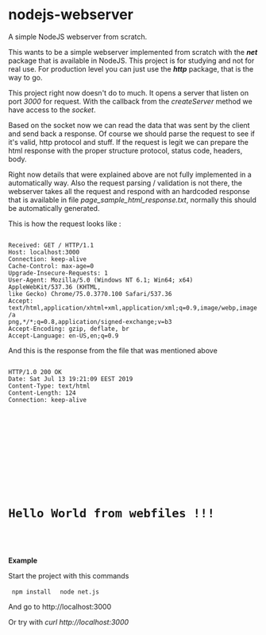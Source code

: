 
# nodejs-webserver
A simple NodeJS webserver from scratch.

This wants to be a simple webserver implemented from scratch with the <em><strong>net</strong></em> package that is available in NodeJS. This project is for studying and not for real use. For production level you can just use the <em><strong>http</strong></em> package, that is the way to go.

<p>This project right now doesn't do to much. It opens a server that listen on port <em>3000</em> for request. With the callback from the <em>createServer</em> method we have access to the <em>socket</em>. </p>
Based on the socket now we can read the data that was sent by the client and send back a response. Of course we should parse the request to see if it's valid, http protocol and stuff. If the request is legit we can prepare the html response with the proper structure protocol, status code, headers, body.
<p>
Right now details that were explained above are not fully implemented in a automatically way. Also the request parsing / validation is not there, the webserver takes all the request and respond with an hardcoded response that is available in file <em>page_sample_html_response.txt</em>, normally this should be automatically generated.
</p>

<p>This is how the request looks like :</p>
<code>
Received: GET / HTTP/1.1
Host: localhost:3000
Connection: keep-alive
Cache-Control: max-age=0
Upgrade-Insecure-Requests: 1
User-Agent: Mozilla/5.0 (Windows NT 6.1; Win64; x64) AppleWebKit/537.36 (KHTML,
like Gecko) Chrome/75.0.3770.100 Safari/537.36
Accept: text/html,application/xhtml+xml,application/xml;q=0.9,image/webp,image/a
png,*/*;q=0.8,application/signed-exchange;v=b3
Accept-Encoding: gzip, deflate, br
Accept-Language: en-US,en;q=0.9
</code>

<p>And this is the response from the file that was mentioned above</p>
<code>
HTTP/1.0 200 OK
Date: Sat Jul 13 19:21:09 EEST 2019
Content-Type: text/html
Content-Length: 124
Connection: keep-alive

<html>
  <header>
    <title>Ola</title>
  </header>
  <body>
    <h1>Hello World from webfiles !!!</h1>
  </body>
</html>
</code>

**Example**
<p>Start the project with this commands</p>
<code> npm install </code>
<code> node net.js </code>
<p>And go to http://localhost:3000</p>
<p>Or try with <em> curl http://localhost:3000</em></p>
